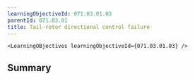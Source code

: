 ```yaml
---
learningObjectiveId: 071.03.01.03
parentId: 071.03.01
title: Tail-rotor directional control failure
---
```


```tsx eval
<LearningOBjectives learningObjectiveId={071.03.01.03} />
```

## Summary
